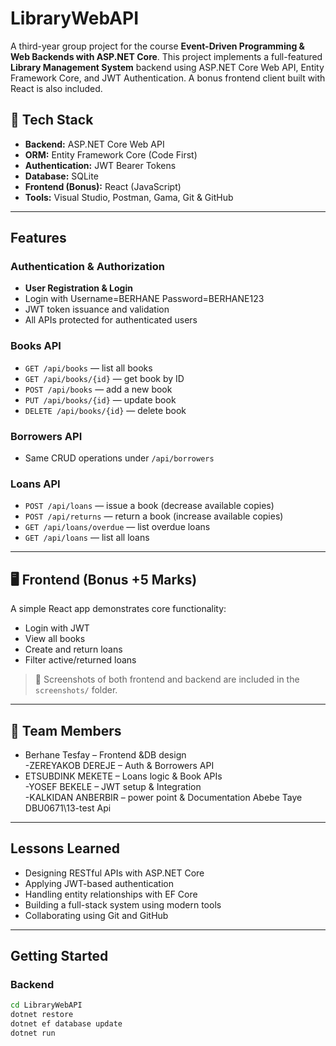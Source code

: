 # LibraryWebAPI 

A third-year group project for the course **Event-Driven Programming & Web Backends with ASP.NET Core**. This project implements a full-featured **Library Management System** backend using ASP.NET Core Web API, Entity Framework Core, and JWT Authentication. A bonus frontend client built with React is also included.

## 🔧 Tech Stack

- **Backend:** ASP.NET Core Web API  
- **ORM:** Entity Framework Core (Code First)  
- **Authentication:** JWT Bearer Tokens  
- **Database:** SQLite  
- **Frontend (Bonus):** React (JavaScript)  
- **Tools:** Visual Studio, Postman, Gama, Git & GitHub

---

## Features

###  Authentication & Authorization
- **User Registration & Login**
- Login with Username=BERHANE     Password=BERHANE123
- JWT token issuance and validation
- All APIs protected for authenticated users

###  Books API
- `GET /api/books` — list all books  
- `GET /api/books/{id}` — get book by ID  
- `POST /api/books` — add a new book  
- `PUT /api/books/{id}` — update book  
- `DELETE /api/books/{id}` — delete book  

### Borrowers API
- Same CRUD operations under `/api/borrowers`

###  Loans API
- `POST /api/loans` — issue a book (decrease available copies)  
- `POST /api/returns` — return a book (increase available copies)  
- `GET /api/loans/overdue` — list overdue loans  
- `GET /api/loans` — list all loans  

---

## 🖥️ Frontend (Bonus +5 Marks)

A simple React app demonstrates core functionality:
- Login with JWT
- View all books
- Create and return loans
- Filter active/returned loans

> 📸 Screenshots of both frontend and backend are included in the `screenshots/` folder.

---

## 👥 Team Members

- Berhane Tesfay – Frontend &DB design  
-ZEREYAKOB DEREJE  – Auth & Borrowers API  
- ETSUBDINK MEKETE  – Loans logic & Book APIs  
-YOSEF BEKELE – JWT setup & Integration  
-KALKIDAN ANBERBIR – power point & Documentation
Abebe Taye  DBU0671\13-test Api

---

## Lessons Learned

- Designing RESTful APIs with ASP.NET Core  
- Applying JWT-based authentication  
- Handling entity relationships with EF Core  
- Building a full-stack system using modern tools  
- Collaborating using Git and GitHub

---

##  Getting Started

### Backend
```bash
cd LibraryWebAPI
dotnet restore
dotnet ef database update
dotnet run
